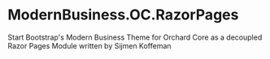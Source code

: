 # ModernBusiness.OC.RazorPages
Start Bootstrap's Modern Business Theme for Orchard Core as a decoupled Razor Pages Module written by Sijmen Koffeman
